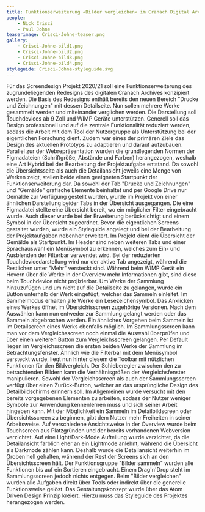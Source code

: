 ```yaml
---
title: Funktionserweiterung «Bilder vergleichen» im Cranach Digital Archive
people:
    - Nick Crisci
    - Paul Johne
teaserimage: Crisci-Johne-teaser.png
gallery:
    - Crisci-Johne-bild1.png
    - Crisci-Johne-bild2.png
    - Crisci-Johne-bild3.png
    - Crisci-Johne-bild4.png
styleguide: Crisci-Johne-styleguide.svg
---
```


Für das Screendesign Projekt 2020/21 soll eine Funktionserweiterung des zugrundeliegenden Redesigns des digitalen Cranach Archives konzipiert werden. Die Basis des Redesigns enthält bereits den neuen Bereich "Drucke und Zeichnungen" mit dessen Detailseite.
Nun sollen mehrere Werke gesammelt werden und miteinander verglichen werden. Die Darstellung soll Touchdevices ab 9 Zoll und WIMP Geräte unterstützen. Generell soll das Design professionell und auf die zentrale Funktionalität reduziert werden, sodass die Arbeit mit dem Tool der Nutzergruppe als Unterstützung bei der eigentlichen Forschung dient.
Zudem war eines der primären Ziele das Design des aktuellen Prototyps zu adaptieren und darauf aufzubauen. Parallel zur der Webrepräsentation wurden die grundlegenden Normen der Figmadateien (Schriftgröße, Abstände und Farben) herangezogen, weshalb eine Art Hybrid bei der Bearbeitung der Projektaufgabe entstand.
Da sowohl die Übersichtsseite als auch die Detailansicht jeweils eine Menge von Werken zeigt, stellen beide einen geeigneten Startpunkt der Funktionserweiterung dar. Da sowohl der Tab "Drucke und Zeichnungen" und "Gemälde" grafische Elemente beinhaltet und per Google Drive nur Gemälde zur Verfügung gestellt wurden, wurde im Projekt von einer ähnlichen Darstellung beider Tabs in der Übersicht ausgegangen. Die eine Figmadatei stellte eine Übersicht bereit, wo ein möglicher Filter eingebracht wurde. Auch dieser wurde bei der Erweiterung berücksichtigt und einem Symbol in der Übersicht zugeordnet. Bevor die eigentlichen Screens gestaltet wurden, wurde ein Styleguide angelegt und bei der Bearbeitung der Projektaufgaben nebenher erweitert.
Im Projekt dient die Übersicht der Gemälde als Startpunkt. Im Header sind neben weiteren Tabs und einer Sprachauswahl ein Menüsymbol zu erkennen, welches zum Ein- und Ausblenden der Filterbar verwendet wird. Bei der reduzierten Touchdevicedarstellung wird nur der aktive Tab angezeigt, während die Restlichen unter "Mehr" versteckt sind. Während beim WIMP Gerät ein Hovern über die Werke in der Overview mehr Informationen gibt, sind diese beim Touchdevice nicht projizierbar. Um Werke der Sammlung hinzuzufügen und um nicht auf die Detailseite zu gelangen, wurde ein Button unterhalb der Werk eingefügt, welcher das Sammeln einleitet.
Im Sammelmodus erhalten alle Werke ein Lesezeichensymbol. Das Anklicken eines Werkes öffnet im Übersichtsscreen zugehörige Versionen. Nach dem Auswählen kann nun entweder zur Sammlung gelangt werden oder das Sammeln abgebrochen werden. Ein ähnliches Vorgehen beim Sammeln ist im Detailscreen eines Werks ebenfalls möglich. Im Sammlungsscreen kann man vor dem Vergleichsscreen noch einmal die Auswahl überprüfen und über einen weiteren Button zum Vergleichsscreen gelangen. Per Default liegen im Vergleichsscreen die ersten beiden Werke der Sammlung im Betrachtungsfenster. Ähnlich wie die Filterbar mit dem Menüsymbol versteckt wurde, liegt nun hinter diesem die Toolbar mit nützlichen Funktionen für den Bildvergleich. Der Schieberegler zwischen den zu betrachtenden Bildern kann die Verhältnisgrößen der Vergleichsfenster manipulieren. Sowohl der Vergleichsscreen als auch der Sammlungsscreen verfügt über einen Zurück-Button, welcher an das ursprüngliche Design des Detailbildschirms erinnern soll.
Im Allgemeinen wurde versucht mit den bereits vorgegebenen Elementen zu arbeiten, sodass der Nutzer weniger Symbole zur Anwendung kennenlernen muss und sich seiner Arbeit hingeben kann.  Mit der Möglichkeit ein Sammeln im Detailbildscreen oder Übersichtsscreen zu beginnen, gibt dem Nutzer mehr Freiheiten in seiner Arbeitsweise. Auf verschiedene Ansichtsweise in der Overview wurde beim Touchscreen aus Platzgründen und der bereits vorhandenen Webversion verzichtet. Auf eine Light/Dark-Mode Aufteilung wurde verzichtet, da die Detailansicht farblich eher an ein Lightmode anlehnt, während die Übersicht als Darkmode zählen kann. Deshalb wurde die Detailansicht weiterhin im Groben hell gehalten, während der Rest der Screens sich an den Übersichtsscreen hält.
Der Funktionsgruppe "Bilder sammeln" wurden alle Funktionen bis auf ein Sortieren eingebracht. Einem Drag'n'Drop steht im Sammlungsscreen jedoch nichts entgegen. Beim "Bilder vergleichen" wurden alle Aufgaben direkt über Tools oder indirekt über die generelle Funktionsweise gelöst.
Das Gestaltungskonzept wurde über das Atom Driven Design Prinzip kreiert. Hierzu muss das Styleguide des Projektes herangezogen werden.
